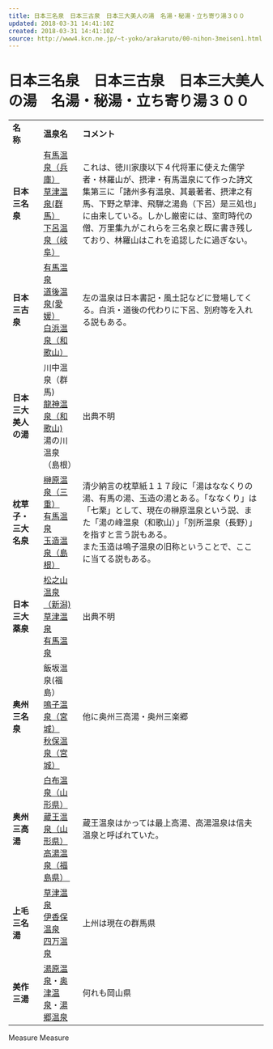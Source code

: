 ```yaml
---
title: 日本三名泉　日本三古泉　日本三大美人の湯　名湯・秘湯・立ち寄り湯３００
updated: 2018-03-31 14:41:10Z
created: 2018-03-31 14:41:10Z
source: http://www4.kcn.ne.jp/~t-yoko/arakaruto/00-nihon-3meisen1.html
---
```


# 日本三名泉　日本三古泉　日本三大美人の湯　名湯・秘湯・立ち寄り湯３００

|     |     |     |
| --- | --- | --- |
| **名　称** | **温泉名** | **コメント** |
| **日本三名泉** |  [有馬温泉（兵庫）](http://www.geocities.jp/nara_no_daibutu2/spa/56-arima-kanpo.html)<br>[草津温泉(群馬）](http://www.geocities.jp/nara_no_daibutu2/spa/22-kusatu-booun.html)<br>[下呂温泉（岐阜）](http://www.geocities.jp/nara_no_daibutu2/spa/36-spa-gero-yunoshimakanhtml.html) | これは、徳川家康以下４代将軍に使えた儒学者・林羅山が、摂津・有馬温泉にて作った詩文集第三に「諸州多有温泉、其最著者、摂津之有馬、下野之草津、飛騨之湯島（下呂）是三処也」に由来している。しかし厳密には、室町時代の僧、万里集九がこれらを三名泉と既に書き残しており、林羅山はこれを追認したに過ぎない。 |
| **日本三古泉** | [有馬温泉](http://www4.kcn.ne.jp/~t-yoko/56-hyogo/56-arima1.html)<br> [道後温泉(愛媛）](http://www4.kcn.ne.jp/~t-yoko/66-ehime/66-dougo-honkan.html)<br> [白浜温泉（和歌山）](http://www4.kcn.ne.jp/~t-yoko/55-wakayama/55-shirahama-hotel-green.html) | 左の温泉は日本書記・風土記などに登場してくる。白浜・道後の代わりに下呂、別府等を入れる説もある。 |
| **日本三大美人の湯** | 川中温泉（群馬)<br> [龍神温泉（和歌山)](http://www4.kcn.ne.jp/~t-yoko/55-wakayama/55-ryuujin.html)<br>湯の川温泉（島根） | 出典不明 |
| **枕草子・三大名泉** |  [榊原温泉（三重）](http://www4.kcn.ne.jp/~t-yoko/37-mie/37-sakakibara-ryokan.html)<br> [有馬温泉](http://www4.kcn.ne.jp/~t-yoko/56-hyogo/56-arima1.html)<br> [玉造温泉（島根）](http://www4.kcn.ne.jp/~t-yoko/64-shimane/64-tamatukuri.html) | 清少納言の枕草紙１１７段に「湯はななくりの湯、有馬の湯、玉造の湯とある。「ななくり」は「七栗」として、現在の榊原温泉という説、また「湯の峰温泉（和歌山）」「別所温泉（長野）」を指すと言う説もある。<br>また玉造は鳴子温泉の旧称ということで、ここに当てる説もある。 |
| **日本三大薬泉** | [松之山温泉（新潟)](http://www.geocities.jp/nara_no_daibutu2/spa3/32-matunoyama-ryouunnkakul.html)<br> [草津温泉](http://www4.kcn.ne.jp/~t-yoko/22-gunma/22-kusatu-shirahata.html)<br> [有馬温泉](http://www4.kcn.ne.jp/~t-yoko/56-hyogo/56-arima1.html) | 出典不明 |
| **奥州三名泉** | 飯坂温泉(福島）<br> [鳴子温泉（宮城）](http://www4.kcn.ne.jp/~t-yoko/14-miyagi/14-naruko.html)<br> [秋保温泉（宮城）](http://www4.kcn.ne.jp/~t-yoko/14-miyagi/14-akiu.html) | 他に奥州三高湯・奥州三楽郷 |
| **奥州三高湯** | [白布温泉（山形県）](http://www.geocities.jp/nara_no_daibutu2/spa-touhoku/15-shirabu-higashiya-ryokan.html)<br> [蔵王温泉（山形県）](http://www.geocities.jp/nara_no_daibutu2/spa-touhoku/15-zaou-takamiya.html)<br> [高湯温泉（福島県） ](http://www4.kcn.ne.jp/~t-yoko/16-fukushima/16-takayu.html) | 蔵王温泉はかっては最上高湯、高湯温泉は信夫温泉と呼ばれていた。 |
| **上毛三名湯** | [草津温泉](http://www.geocities.jp/nara_no_daibutu2/spa/22-kusatu-booun.html)<br> [伊香保温泉](http://www4.kcn.ne.jp/~t-yoko/22-gunma/22-ikaho.html)<br> [四万温泉](http://www.geocities.jp/nara_no_daibutu2/spa/22-spa-shima-sekizenkanl.html) | 上州は現在の群馬県 |
| **美作三湯** | [湯原温泉](http://www.geocities.jp/nara_no_daibutu2/spa/61-yubara-aburaya.html)・[奥津温泉](http://www4.kcn.ne.jp/~t-yoko/61-okayama/61-okutu.html)・[湯郷温泉](http://www4.kcn.ne.jp/~t-yoko/61-okayama/61-yunogou.html) | 何れも岡山県 |

Measure
Measure